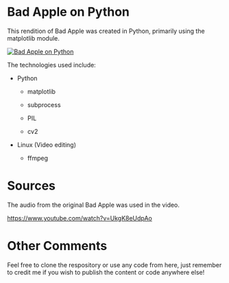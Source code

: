 # Bad Apple on Python

This rendition of Bad Apple was created in Python, primarily using the matplotlib module.

[![Bad Apple on Python](http://img.youtube.com/vi/ifkfp_IJ3ro/1.jpg)](http://www.youtube.com/watch?v=ifkfp_IJ3ro "Bad Apple on Python")

The technologies used include:
  * Python
  
    * matplotlib
  
    * subprocess
  
    * PIL
  
    * cv2

  * Linux (Video editing)
  
    * ffmpeg

# Sources
The audio from the original Bad Apple was used in the video.

https://www.youtube.com/watch?v=UkgK8eUdpAo

# Other Comments
Feel free to clone the respository or use any code from here, just remember to credit me if you wish to publish the content or code anywhere else!
